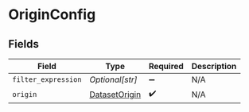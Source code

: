 # OriginConfig


## Fields

| Field                                                 | Type                                                  | Required                                              | Description                                           |
| ----------------------------------------------------- | ----------------------------------------------------- | ----------------------------------------------------- | ----------------------------------------------------- |
| `filter_expression`                                   | *Optional[str]*                                       | :heavy_minus_sign:                                    | N/A                                                   |
| `origin`                                              | [DatasetOrigin](../../models/shared/datasetorigin.md) | :heavy_check_mark:                                    | N/A                                                   |